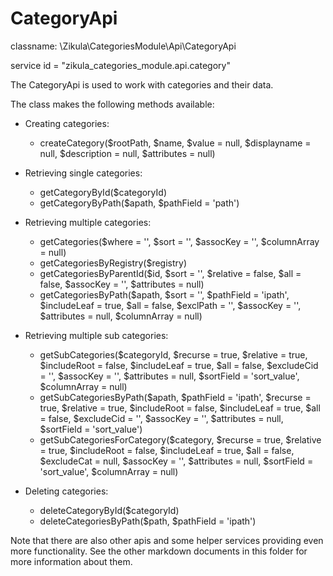 CategoryApi
===========

classname: \Zikula\CategoriesModule\Api\CategoryApi

service id = "zikula_categories_module.api.category"

The CategoryApi is used to work with categories and their data.

The class makes the following methods available:

- Creating categories:

    - createCategory($rootPath, $name, $value = null, $displayname = null, $description = null, $attributes = null)

- Retrieving single categories:

    - getCategoryById($categoryId)
    - getCategoryByPath($apath, $pathField = 'path')

- Retrieving multiple categories:

    - getCategories($where = '', $sort = '', $assocKey = '', $columnArray = null)
    - getCategoriesByRegistry($registry)
    - getCategoriesByParentId($id, $sort = '', $relative = false, $all = false, $assocKey = '', $attributes = null)
    - getCategoriesByPath($apath, $sort = '', $pathField = 'ipath', $includeLeaf = true, $all = false, $exclPath = '', $assocKey = '', $attributes = null, $columnArray = null)

- Retrieving multiple sub categories:

    - getSubCategories($categoryId, $recurse = true, $relative = true, $includeRoot = false, $includeLeaf = true, $all = false, $excludeCid = '', $assocKey = '', $attributes = null, $sortField = 'sort_value', $columnArray = null)
    - getSubCategoriesByPath($apath, $pathField = 'ipath', $recurse = true, $relative = true, $includeRoot = false, $includeLeaf = true, $all = false, $excludeCid = '', $assocKey = '', $attributes = null, $sortField = 'sort_value')
    - getSubCategoriesForCategory($category, $recurse = true, $relative = true, $includeRoot = false, $includeLeaf = true, $all = false, $excludeCat = null, $assocKey = '', $attributes = null, $sortField = 'sort_value', $columnArray = null)


- Deleting categories:

    - deleteCategoryById($categoryId)
    - deleteCategoriesByPath($path, $pathField = 'ipath')

Note that there are also other apis and some helper services providing even more functionality. See the other markdown documents in this folder for more information about them.
